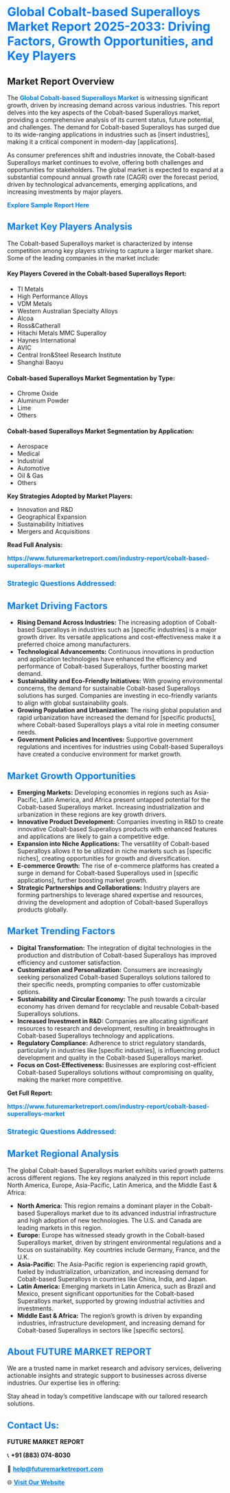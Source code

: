 <h1 style="color: #007BFF;">Global Cobalt-based Superalloys Market Report 2025-2033: Driving Factors, Growth Opportunities, and Key Players</h1>

<section id="overview">
<h2>Market Report Overview</h2>
<p>The <a href="https://www.futuremarketreport.com/industry-report/cobalt-based-superalloys-market" style="color: #007BFF; text-decoration: none;"><strong>Global Cobalt-based Superalloys Market</strong></a> is witnessing significant growth, driven by increasing demand across various industries. This report delves into the key aspects of the Cobalt-based Superalloys market, providing a comprehensive analysis of its current status, future potential, and challenges. The demand for Cobalt-based Superalloys has surged due to its wide-ranging applications in industries such as [insert industries], making it a critical component in modern-day [applications].</p>
<p>As consumer preferences shift and industries innovate, the Cobalt-based Superalloys market continues to evolve, offering both challenges and opportunities for stakeholders. The global market is expected to expand at a substantial compound annual growth rate (CAGR) over the forecast period, driven by technological advancements, emerging applications, and increasing investments by major players.</p>
</section>

<section id="overview">
<p><a href="https://www.futuremarketreport.com/request-sample/reportId=91840" style="color: #007BFF; text-decoration: none;"><strong>Explore Sample Report Here</strong></a></p>
</section>

<section id="key-players">
<h2 style="color: #007BFF;">Market Key Players Analysis</h2>
<p>The Cobalt-based Superalloys market is characterized by intense competition among key players striving to capture a larger market share. Some of the leading companies in the market include:</p>
<h4>Key Players Covered in the Cobalt-based Superalloys Report:</h4>
<ul><li>TI Metals</li><li>High Performance Alloys</li><li>VDM Metals</li><li>Western Australian Specialty Alloys</li><li>Alcoa</li><li>Ross&amp;Catherall</li><li>Hitachi Metals MMC Superalloy</li><li>Haynes International</li><li>AVIC</li><li>Central Iron&amp;Steel Research Institute</li><li>Shanghai Baoyu</li></ul>
<h4>Cobalt-based Superalloys Market Segmentation by Type:</h4>
<ul><li>Chrome Oxide</li><li>Aluminum Powder</li><li>Lime</li><li>Others</li></ul>

<h4>Cobalt-based Superalloys Market Segmentation by Application:</h4>
<ul><li>Aerospace</li><li>Medical</li><li>Industrial</li><li>Automotive</li><li>Oil &amp; Gas</li><li>Others</li></ul>
<p><strong>Key Strategies Adopted by Market Players:</strong></p>
<ul>
<li>Innovation and R&D</li>
<li>Geographical Expansion</li>
<li>Sustainability Initiatives</li>
<li>Mergers and Acquisitions</li>
</ul>
</section>

<section>
<p><strong>Read Full Analysis: </strong></p><a href="https://www.futuremarketreport.com/industry-report/cobalt-based-superalloys-market" style="color: #007BFF; text-decoration: none;"><strong>https://www.futuremarketreport.com/industry-report/cobalt-based-superalloys-market</strong></a>
<h3 style="color: #007BFF;">Strategic Questions Addressed:</h3>
</section>

<section id="driving-factors">
<h2 style="color: #007BFF;">Market Driving Factors</h2>
<ul>
<li><strong>Rising Demand Across Industries:</strong> The increasing adoption of Cobalt-based Superalloys in industries such as [specific industries] is a major growth driver. Its versatile applications and cost-effectiveness make it a preferred choice among manufacturers.</li>
<li><strong>Technological Advancements:</strong> Continuous innovations in production and application technologies have enhanced the efficiency and performance of Cobalt-based Superalloys, further boosting market demand.</li>
<li><strong>Sustainability and Eco-Friendly Initiatives:</strong> With growing environmental concerns, the demand for sustainable Cobalt-based Superalloys solutions has surged. Companies are investing in eco-friendly variants to align with global sustainability goals.</li>
<li><strong>Growing Population and Urbanization:</strong> The rising global population and rapid urbanization have increased the demand for [specific products], where Cobalt-based Superalloys plays a vital role in meeting consumer needs.</li>
<li><strong>Government Policies and Incentives:</strong> Supportive government regulations and incentives for industries using Cobalt-based Superalloys have created a conducive environment for market growth.</li>
</ul>
</section>

<section id="growth-opportunities">
<h2 style="color: #007BFF;">Market Growth Opportunities</h2>
<ul>
<li><strong>Emerging Markets:</strong> Developing economies in regions such as Asia-Pacific, Latin America, and Africa present untapped potential for the Cobalt-based Superalloys market. Increasing industrialization and urbanization in these regions are key growth drivers.</li>
<li><strong>Innovative Product Development:</strong> Companies investing in R&D to create innovative Cobalt-based Superalloys products with enhanced features and applications are likely to gain a competitive edge.</li>
<li><strong>Expansion into Niche Applications:</strong> The versatility of Cobalt-based Superalloys allows it to be utilized in niche markets such as [specific niches], creating opportunities for growth and diversification.</li>
<li><strong>E-commerce Growth:</strong> The rise of e-commerce platforms has created a surge in demand for Cobalt-based Superalloys used in [specific applications], further boosting market growth.</li>
<li><strong>Strategic Partnerships and Collaborations:</strong> Industry players are forming partnerships to leverage shared expertise and resources, driving the development and adoption of Cobalt-based Superalloys products globally.</li>
</ul>
</section>

<section id="trending-factors">
<h2 style="color: #007BFF;">Market Trending Factors</h2>
<ul>
<li><strong>Digital Transformation:</strong> The integration of digital technologies in the production and distribution of Cobalt-based Superalloys has improved efficiency and customer satisfaction.</li>
<li><strong>Customization and Personalization:</strong> Consumers are increasingly seeking personalized Cobalt-based Superalloys solutions tailored to their specific needs, prompting companies to offer customizable options.</li>
<li><strong>Sustainability and Circular Economy:</strong> The push towards a circular economy has driven demand for recyclable and reusable Cobalt-based Superalloys solutions.</li>
<li><strong>Increased Investment in R&D:</strong> Companies are allocating significant resources to research and development, resulting in breakthroughs in Cobalt-based Superalloys technology and applications.</li>
<li><strong>Regulatory Compliance:</strong> Adherence to strict regulatory standards, particularly in industries like [specific industries], is influencing product development and quality in the Cobalt-based Superalloys market.</li>
<li><strong>Focus on Cost-Effectiveness:</strong> Businesses are exploring cost-efficient Cobalt-based Superalloys solutions without compromising on quality, making the market more competitive.</li>
</ul>
</section>

<section>
<p><strong>Get Full Report: </strong></p><a href="https://www.futuremarketreport.com/industry-report/cobalt-based-superalloys-market" style="color: #007BFF; text-decoration: none;"><strong>https://www.futuremarketreport.com/industry-report/cobalt-based-superalloys-market</strong></a>
<h3 style="color: #007BFF;">Strategic Questions Addressed:</h3>
</section>


<section id="regional-analysis">
<h2 style="color: #007BFF;">Market Regional Analysis</h2>
<p>The global Cobalt-based Superalloys market exhibits varied growth patterns across different regions. The key regions analyzed in this report include North America, Europe, Asia-Pacific, Latin America, and the Middle East & Africa:</p>
<ul>
<li><strong>North America:</strong> This region remains a dominant player in the Cobalt-based Superalloys market due to its advanced industrial infrastructure and high adoption of new technologies. The U.S. and Canada are leading markets in this region.</li>
<li><strong>Europe:</strong> Europe has witnessed steady growth in the Cobalt-based Superalloys market, driven by stringent environmental regulations and a focus on sustainability. Key countries include Germany, France, and the U.K.</li>
<li><strong>Asia-Pacific:</strong> The Asia-Pacific region is experiencing rapid growth, fueled by industrialization, urbanization, and increasing demand for Cobalt-based Superalloys in countries like China, India, and Japan.</li>
<li><strong>Latin America:</strong> Emerging markets in Latin America, such as Brazil and Mexico, present significant opportunities for the Cobalt-based Superalloys market, supported by growing industrial activities and investments.</li>
<li><strong>Middle East & Africa:</strong> The region’s growth is driven by expanding industries, infrastructure development, and increasing demand for Cobalt-based Superalloys in sectors like [specific sectors].</li>
</ul>
</section>

<footer>
<h2 style="color: #007BFF;">About FUTURE MARKET REPORT</h2>
<p>We are a trusted name in market research and advisory services, delivering actionable insights and strategic support to businesses across diverse industries. Our expertise lies in offering:</p>

<p>Stay ahead in today’s competitive landscape with our tailored research solutions.</p>

<h2 style="color: #007BFF;">Contact Us:</h2>
<p><strong>FUTURE MARKET REPORT</strong></p>
<p>📞 <strong>+91 (883) 074-8030</strong></p>
<p>📧 <strong><a href="mailto:help@futuremarketreport.com" style="color: #007BFF;">help@futuremarketreport.com</a></strong></p>
<p>🌐 <strong><a href="https://www.futuremarketreport.com/" style="color: #007BFF;">Visit Our Website</a></strong></p>
</footer>